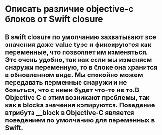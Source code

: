 # Описать различие objective-c блоков от Swift closure
##  В swift closure по умолчанию захватывают все значения даже value type и фиксируются как переменные, что позволяет им изменяться. Это очень удобно, так как если мы изменяем снаружи переменную, то в блоке она хранится в обновленном виде. Мы спокойно можем передавать перменные снаружи и не бояьться, что с ними будет что-то не то.В Objective C с этим возникают проблемы, так как в blocks значения копируются. Поведение втрибута __block в Objective-C является поведением по умолчанию для переменных в Swift.
